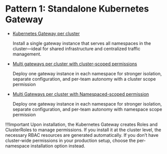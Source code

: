 # Pattern 1: Standalone Kubernetes Gateway

* [Kubernetes Gateway per cluster](../../setup/deployment/apk-dataplane-per-cluster.md) <p> Install a single gateway instance that serves all namespaces in the cluster—ideal for shared infrastructure and centralized traffic management.</p>
* [Multi gateways per cluster with cluster-scoped permissions](../../setup/deployment/apk-dataplane-per-namespace.md)<p>Deploy one gateway instance in each namespace for stronger isolation, separate configuration, and per-team autonomy with a cluster scope permission</p>
* [Multi Gateways per cluster with Namespaced-scoped permission](../../setup/deployment/apk-dataplane-per-namespace_permission.md)<p>Deploy one gateway instance in each namespace for stronger isolation, separate configuration, and per-team autonomy with namespace scope permission</p>

!!!Important
    Upon installation, the Kubernetes Gateway creates Roles and ClusterRoles to manage permissions. If you install it at the cluster level, the necessary RBAC resources are generated automatically. If you don’t have cluster-wide permissions in your production setup, choose the per-namespace installation option instead.

